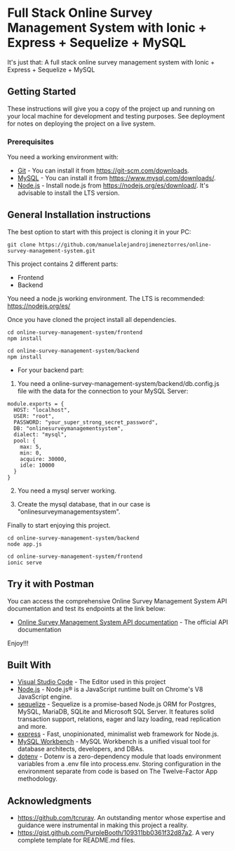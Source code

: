 # Full Stack Online Survey Management System with Ionic + Express + Sequelize + MySQL

It's just that: A full stack online survey management system with Ionic + Express + Sequelize + MySQL

## Getting Started

These instructions will give you a copy of the project up and running on
your local machine for development and testing purposes. See deployment
for notes on deploying the project on a live system.

### Prerequisites

You need a working environment with:

- [Git](https://git-scm.com) - You can install it from https://git-scm.com/downloads.
- [MySQL](https://www.mysql.com) - You can install it from https://www.mysql.com/downloads/.
- [Node.js](https://nodejs.org) - Install node.js from https://nodejs.org/es/download/. It's advisable to install the LTS version.

## General Installation instructions

The best option to start with this project is cloning it in your PC:

```
git clone https://github.com/manuelalejandrojimeneztorres/online-survey-management-system.git
```

This project contains 2 different parts:

- Frontend
- Backend

You need a node.js working environment. The LTS is recommended: https://nodejs.org/es/

Once you have cloned the project install all dependencies.

```
cd online-survey-management-system/frontend
npm install

cd online-survey-management-system/backend
npm install
```

- For your backend part:

1. You need a online-survey-management-system/backend/db.config.js file with the data for the connection to your MySQL Server:

```
module.exports = {
  HOST: "localhost",
  USER: "root",
  PASSWORD: "your_super_strong_secret_password",
  DB: "onlinesurveymanagementsystem",
  dialect: "mysql",
  pool: {
    max: 5,
    min: 0,
    acquire: 30000,
    idle: 10000
  }
}
```

2. You need a mysql server working.

3. Create the mysql database, that in our case is "onlinesurveymanagementsystem".

Finally to start enjoying this project.

```
cd online-survey-management-system/backend
node app.js

cd online-survey-management-system/frontend
ionic serve
```

## Try it with Postman

You can access the comprehensive Online Survey Management System API documentation and test its endpoints at the link below:

- [Online Survey Management System API documentation](https://www.postman.com/online-survey-management-system-api-team/online-survey-management-system-api/documentation/z14xj72/online-survey-management-system-api?workspaceId=710b6d14-ac82-47b4-a84e-ead823583acd) - The official API documentation

Enjoy!!!

## Built With

- [Visual Studio Code](https://code.visualstudio.com/) - The Editor used in this project
- [Node.js](https://nodejs.org/) - Node.js® is a JavaScript runtime built on Chrome's V8 JavaScript engine.
- [sequelize](https://sequelize.org/) - Sequelize is a promise-based Node.js ORM for Postgres, MySQL, MariaDB, SQLite and Microsoft SQL Server. It features solid transaction support, relations, eager and lazy loading, read replication and more.
- [express](https://expressjs.com/) - Fast, unopinionated, minimalist web framework for Node.js.
- [MySQL Workbench](https://www.mysql.com/products/workbench/) - MySQL Workbench is a unified visual tool for database architects, developers, and DBAs.
- [dotenv](https://www.npmjs.com/package/dotenv) - Dotenv is a zero-dependency module that loads environment variables from a .env file into process.env. Storing configuration in the environment separate from code is based on The Twelve-Factor App methodology.

## Acknowledgments

- https://github.com/tcrurav. An outstanding mentor whose expertise and guidance were instrumental in making this project a reality.
- https://gist.github.com/PurpleBooth/109311bb0361f32d87a2. A very complete template for README.md files.
